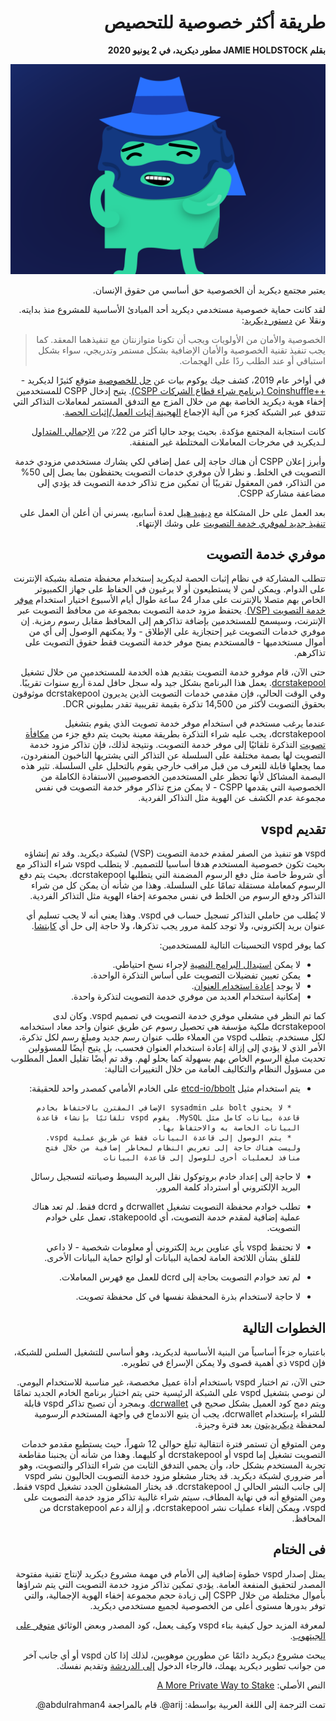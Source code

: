 <div dir="rtl">

# طريقة أكثر خصوصية للتحصيص

**بقلم JAMIE HOLDSTOCK مطور ديكريد، في 2 يونيو 2020**

![private way to stake](../img/private-way-to-stake.png)

يعتبر مجتمع ديكريد أن الخصوصية حق أساسي من حقوق الإنسان.

لقد كانت حماية خصوصية مستخدمي ديكريد أحد المبادئ الأساسية للمشروع منذ بدايته. ونقلا عن [دستور ديكريد](https://docs.decred.org/governance/decred-constitution/):

> الخصوصية والأمان من الأولويات ويجب أن تكونا متوازنتان مع تنفيذهما المعقد. كما يجب تنفيذ تقنية الخصوصية والأمان الإضافية بشكل مستمر وتدريجي، سواء بشكل استباقي أو عند الطلب ردًا على الهجمات.

في أواخر عام 2019، كشف جيك يوكوم بيات عن [حل للخصوصية](https://blog.decred.org/2019/08/28/Iterating-Privacy/) متوقع كثيرًا لديكريد - [++Coinshuffle (برنامج شراء قطاع الشركات CSPP)](https://docs.decred.org/privacy/cspp/overview/). يتيح إدخال CSPP للمستخدمين إخفاء هوية ديكريد الخاصة بهم من خلال المزج مع التدفق المستمر لمعاملات التذاكر التي تتدفق عبر الشبكة كجزء من آلية الإجماع [الهجينة إثبات العمل/إثبات الحصة](https://docs.decred.org/research/hybrid-design/).

كانت استجابة المجتمع مؤكدة. بحيث يوجد حاليا أكثر من 22٪ من [الإجمالي المتداول](https://dcrdata.decred.org/charts?chart=coin-supply&zoom=ikd7pc00-khv7pxc0&bin=day&axis=time&visibility=true-true-true) لـديكريد في مخرجات المعاملات المختلطة غير المنفقة.

وأبرز إعلان CSPP أن هناك حاجة إلى عمل إضافي لكي يشارك مستخدمي مزودي خدمة التصويت في الخلط. و نظرا لأن موفري خدمات التصويت يحتفظون بما يصل إلى 50% من التذاكر، فمن المعقول تقريبًا أن تمكين مزج تذاكر خدمة التصويت قد يؤدي إلى مضاعفة مشاركة CSPP.

بعد العمل على حل المشكلة مع [ديفيد هيل](https://github.com/dajohi) لعدة أسابيع، يسرني أن أعلن أن العمل على [تنفيذ جديد لموفري خدمة التصويت](https://github.com/decred/vspd) على وشك الإنتهاء.

## موفري خدمة التصويت

تتطلب المشاركة في نظام إثبات الحصة لديكريد إستخدام محفظة متصلة بشبكة الإنترنت على الدوام. ويمكن لمن لا يستطيعون أو لا يرغبون في الحفاظ على جهاز الكمبيوتر الخاص بهم متصلا بالإنترنت على مدار 24 ساعة طوال أيام الأسبوع اختيار استخدام [موفر خدمة التصويت (VSP)](https://docs.decred.org/proof-of-stake/how-to-stake/#pos-using-a-voting-service-provider-vsp). يحتفظ مزود خدمة التصويت بمجموعة من محافظ التصويت عبر الإنترنت، وسيسمح للمستخدمين بإضافة تذاكرهم إلى المحافظ مقابل رسوم رمزية. إن موفري خدمات التصويت غير إحتجازية على الإطلاق - ولا يمكنهم الوصول إلى أي من أموال مستخدميها - فالمستخدم يمنح موفر خدمة التصويت فقط حقوق التصويت على تذاكرهم.

حتى الآن، قام موفرو خدمة التصويت بتقديم هذه الخدمة للمستخدمين من خلال تشغيل [dcrstakepool](https://github.com/decred/dcrstakepool). يعمل هذا البرنامج بشكل جيد وله سجل حافل لمدة أربع سنوات تقريبًا. وفي الوقت الحالي، فإن مقدمي خدمات التصويت الذين يديرون dcrstakepool موثوقون بحقوق التصويت لأكثر من 14,500 تذكرة بقيمة تقريبية تقدر بمليوني DCR.

عندما يرغب مستخدم في استخدام موفر خدمة تصويت  الذي يقوم بتشغيل dcrstakepool، يجب عليه شراء التذكرة بطريقة معينة بحيث يتم دفع جزء من [مكافأة تصويت](https://docs.decred.org/advanced/issuance/) التذكرة تلقائيًا إلى موفر خدمة التصويت. ونتيجة لذلك، فإن تذاكر مزود خدمة التصويت لها بصمة مختلفة على السلسلة عن التذاكر التي يشتريها الناخبون المنفردون، مما يجعلها قابلة للتعرف من قبل مراقب خارجي يقوم بالتحليل على السلسلة. تثير هذه البصمة المشاكل لأنها تحظر على المستخدمين الخصوصيين الاستفادة الكاملة من الخصوصية التي يقدمها CSPP - لا يمكن مزج تذاكر موفر خدمة التصويت في نفس مجموعة عدم الكشف عن الهوية مثل التذاكر الفردية.

## تقديم vspd

vspd هو تنفيذ من الصفر لمقدم خدمة التصويت (VSP) لشبكة ديكريد. وقد تم إنشاؤه بحيث تكون خصوصية المستخدم هدفا أساسيا للتصميم. لا يتطلب vspd شراء التذاكر مع أي شروط خاصة مثل دفع الرسوم المضمنة التي يتطلبها dcrstakepool. بحيث يتم دفع الرسوم كمعاملة مستقلة تمامًا على السلسلة. وهذا من شأنه أن يمكن كل من شراء التذاكر ودفع الرسوم من الخلط في نفس مجموعة إخفاء الهوية مثل التذاكر الفردية.

لا يُطلب من حاملي التذاكر تسجيل حساب في vspd. وهذا يعني أنه لا يجب تسليم أي عنوان بريد إلكتروني، ولا توجد كلمة مرور يجب تذكرها، ولا حاجة إلى حل أي [كابتشا](https://en.wikipedia.org/wiki/CAPTCHA).

كما يوفر vspd التحسينات التالية للمستخدمين:

* لا يمكن [استبدال البرامج النصية](https://docs.decred.org/proof-of-stake/redeem-script/) لإجراء نسخ احتياطي.
* يمكن تعيين تفضيلات التصويت على أساس التذكرة الواحدة.
* لا يوجد [إعادة استخدام العنوان](https://docs.decred.org/privacy/general-privacy/#trade-offs-of-reusing-vs-not-reusing-addresses).
* إمكانية استخدام العديد من موفري خدمة التصويت لتذكرة واحدة.

كما تم النظر في مشغلي موفري خدمة التصويت في تصميم vspd. وكان لدى dcrstakepool ملكية مؤسفة هي تحصيل رسوم عن طريق عنوان واحد معاد استخدامه لكل مستخدم. يتطلب vspd من العملاء طلب عنوان رسم جديد ومبلغ رسم لكل تذكرة، الأمر الذي لا يؤدي إلى إزالة إعادة استخدام العنوان فحسب، بل يتيح أيضًا للمسؤولين تحديث مبلغ الرسوم الخاص بهم بسهولة كما يحلو لهم. وقد تم أيضًا تقليل العمل المطلوب من مسؤول النظام والتكاليف العامة من خلال التغييرات التالية:

* يتم استخدام مثيل [etcd-io/bbolt](https://github.com/etcd-io/bbolt) على الخادم الأمامي كمصدر واحد للحقيقة:

        * لا يحتوي bolt على sysadmin الإضافي المقترن بالاحتفاظ بخادم قاعدة بيانات كامل مثل MySQL. يقوم vspd تلقائيًا بإنشاء قاعدة البيانات الخاصة به والاحتفاظ بها.
		* يتم الوصول إلى قاعدة البيانات فقط عن طريق عملية vspd. وليست هناك حاجة إلى تعريض النظام لمخاطر إضافية من خلال فتح منافذ لعمليات أخرى للوصول إلى قاعدة البيانات
* لا حاجة إلى إعداد خادم بروتوكول نقل البريد البسيط وصيانته لتسجيل رسائل البريد الإلكتروني أو استرداد كلمة المرور.
* تطلب خوادم محفظة التصويت تشغيل dcrwallet و dcrd فقط. لم تعد هناك عملية إضافية لمقدم خدمة التصويت، أي stakepoold، تعمل على خوادم التصويت.
* لا تحتفظ vspd بأي عناوين بريد إلكتروني أو معلومات شخصية - لا داعي للقلق بشأن اللائحة العامة لحماية البيانات أو لوائح حماية البيانات الأخرى.
* لم تعد خوادم التصويت بحاجة إلى dcrd للعمل مع فهرس المعاملات.
* لا حاجة لاستخدام بذرة المحفظة نفسها في كل محفظة تصويت.

## الخطوات التالية

باعتباره جزءاً أساسياً من البنية الأساسية لديكريد، وهو أساسي للتشغيل السلس للشبكة، فإن vspd ذي أهمية قصوى ولا يمكن الإسراع في تطويره.

حتى الآن، تم اختبار vspd باستخدام أداة عميل مخصصة، غير مناسبة للاستخدام اليومي.
لن نوصي بتشغيل vspd على الشبكة الرئيسية حتى يتم اختبار برنامج الخادم الجديد تمامًا ويتم دمج كود العميل بشكل صحيح في [dcrwallet](https://github.com/decred/dcrwallet).
وبمجرد أن تصبح تذاكر vspd قابلة للشراء بإستخدام dcrwallet، يجب أن يتبع الاندماج في واجهة المستخدم الرسومية لمحفظة [ديكريديتون](https://github.com/decred/decrediton) بعد فترة وجيزة.

ومن المتوقع أن تستمر فترة انتقالية تبلغ حوالي 12 شهراً، حيث يستطيع مقدمو خدمات التصويت تشغيل إما vspd أو dcrstakepool أو كليهما. وهذا من شأنه أن يجنبنا مقاطعة تجربة المستخدم بشكل حاد، وأن يحمي التدفق الثابت من شراء التذاكر والتصويت، وهو أمر ضروري لشبكة ديكريد. قد يختار مشغلو مزود خدمة التصويت الحاليون نشر vspd إلى جانب النشر الحالي ل dcrstakepool. قد يختار المشغلون الجدد تشغيل vspd فقط. ومن المتوقع أنه في نهاية المطاف، سيتم شراء غالبية تذاكر مزود خدمة التصويت على vspd، ويمكن إلغاء عمليات نشر dcrstakepool، و إزالة دعم dcrstakepool من المحافظ.

## فى الختام

يمثل إصدار vspd خطوة إضافية إلى الأمام في مهمة مشروع ديكريد لإنتاج تقنية مفتوحة المصدر لتحقيق المنفعة العامة. يؤدي تمكين تذاكر مزود خدمة التصويت التي يتم شراؤها بأموال مختلطة من خلال CSPP إلى زيادة حجم مجموعة إخفاء الهوية الإجمالية، والتي توفر بدورها مستوى أعلى من الخصوصية لجميع مستخدمي ديكريد.

لمعرفة المزيد حول كيفية بناء vspd وكيف يعمل، كود المصدر وبعض الوثائق [متوفر على الجيتهوب](https://github.com/decred/vspd).

يبحث مشروع ديكريد دائمًا عن مطورين موهوبين، لذلك إذا كان vspd أو أي جانب آخر من جوانب تطوير ديكريد يهمك، فالرجاء الدخول [إلى الدردشة](https://decred.org/community/) وتقديم نفسك.

النص الأصلي: [A More Private Way to Stake](https://blog.decred.org/2020/06/02/A-More-Private-Way-to-Stake/)

تمت الترجمة إلى اللغة العربية بواسطة: arij@. قام بالمراجعة abdulrahman4@.

</div>
